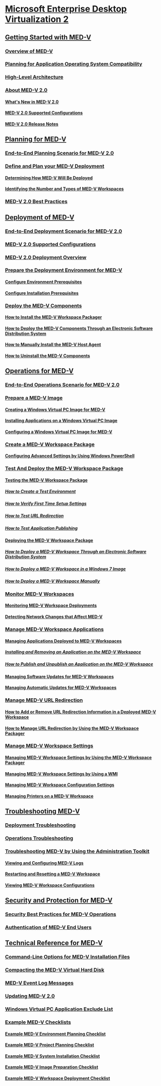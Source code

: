 # [Microsoft Enterprise Desktop Virtualization 2](index.md)
## [Getting Started with MED-V](getting-started-with-med-vmedv2.md)
### [Overview of MED-V](overview-of-med-vmedv2.md)
### [Planning for Application Operating System Compatibility](planning-for-application-operating-system-compatibility.md)
### [High-Level Architecture](high-level-architecturemedv2.md)
### [About MED-V 2.0](about-med-v-20.md)
#### [What's New in MED-V 2.0](whats-new-in-med-v-20.md)
#### [MED-V 2.0 Supported Configurations](med-v-20-supported-configurations.md)
#### [MED-V 2.0 Release Notes](med-v-20-release-notes.md)
## [Planning for MED-V](planning-for-med-v.md)
### [End-to-End Planning Scenario for MED-V 2.0](end-to-end-planning-scenario-for-med-v-20.md)
### [Define and Plan your MED-V Deployment](define-and-plan-your-med-v-deployment.md)
#### [Determining How MED-V Will Be Deployed](determining-how-med-v-will-be-deployed.md)
#### [Identifying the Number and Types of MED-V Workspaces](identifying-the-number-and-types-of-med-v-workspaces.md)
### [MED-V 2.0 Best Practices](med-v-20-best-practices.md)
## [Deployment of MED-V](deployment-of-med-v.md)
### [End-to-End Deployment Scenario for MED-V 2.0](end-to-end-deployment-scenario-for-med-v-20.md)
### [MED-V 2.0 Supported Configurations](med-v-20-supported-configurations.md)
### [MED-V 2.0 Deployment Overview](med-v-20-deployment-overview.md)
### [Prepare the Deployment Environment for MED-V](prepare-the-deployment-environment-for-med-v.md)
#### [Configure Environment Prerequisites](configure-environment-prerequisites.md)
#### [Configure Installation Prerequisites](configure-installation-prerequisites.md)
### [Deploy the MED-V Components](deploy-the-med-v-components.md)
#### [How to Install the MED-V Workspace Packager](how-to-install-the-med-v-workspace-packager.md)
#### [How to Deploy the MED-V Components Through an Electronic Software Distribution System](how-to-deploy-the-med-v-components-through-an-electronic-software-distribution-system.md)
#### [How to Manually Install the MED-V Host Agent](how-to-manually-install-the-med-v-host-agent.md)
#### [How to Uninstall the MED-V Components](how-to-uninstall-the-med-v-components.md)
## [Operations for MED-V](operations-for-med-v.md)
### [End-to-End Operations Scenario for MED-V 2.0](end-to-end-operations-scenario-for-med-v-20.md)
### [Prepare a MED-V Image](prepare-a-med-v-image.md)
#### [Creating a Windows Virtual PC Image for MED-V](creating-a-windows-virtual-pc-image-for-med-v.md)
#### [Installing Applications on a Windows Virtual PC Image](installing-applications-on-a-windows-virtual-pc-image.md)
#### [Configuring a Windows Virtual PC Image for MED-V](configuring-a-windows-virtual-pc-image-for-med-v.md)
### [Create a MED-V Workspace Package](create-a-med-v-workspace-package.md)
#### [Configuring Advanced Settings by Using Windows PowerShell](configuring-advanced-settings-by-using-windows-powershell.md)
### [Test And Deploy the MED-V Workspace Package](test-and-deploy-the-med-v-workspace-package.md)
#### [Testing the MED-V Workspace Package](testing-the-med-v-workspace-package.md)
##### [How to Create a Test Environment](how-to-create-a-test-environment.md)
##### [How to Verify First Time Setup Settings](how-to-verify-first-time-setup-settings.md)
##### [How to Test URL Redirection](how-to-test-url-redirection.md)
##### [How to Test Application Publishing](how-to-test-application-publishing.md)
#### [Deploying the MED-V Workspace Package](deploying-the-med-v-workspace-package.md)
##### [How to Deploy a MED-V Workspace Through an Electronic Software Distribution System](how-to-deploy-a-med-v-workspace-through-an-electronic-software-distribution-system.md)
##### [How to Deploy a MED-V Workspace in a Windows 7 Image](how-to-deploy-a-med-v-workspace-in-a-windows-7-image.md)
##### [How to Deploy a MED-V Workspace Manually](how-to-deploy-a-med-v-workspace-manually.md)
### [Monitor MED-V Workspaces](monitor-med-v-workspaces.md)
#### [Monitoring MED-V Workspace Deployments](monitoring-med-v-workspace-deployments.md)
#### [Detecting Network Changes that Affect MED-V](detecting-network-changes-that-affect-med-v.md)
### [Manage MED-V Workspace Applications](manage-med-v-workspace-applications.md)
#### [Managing Applications Deployed to MED-V Workspaces](managing-applications-deployed-to-med-v-workspaces.md)
##### [Installing and Removing an Application on the MED-V Workspace](installing-and-removing-an-application-on-the-med-v-workspace.md)
##### [How to Publish and Unpublish an Application on the MED-V Workspace](how-to-publish-and-unpublish-an-application-on-the-med-v-workspace.md)
#### [Managing Software Updates for MED-V Workspaces](managing-software-updates-for-med-v-workspaces.md)
#### [Managing Automatic Updates for MED-V Workspaces](managing-automatic-updates-for-med-v-workspaces.md)
### [Manage MED-V URL Redirection](manage-med-v-url-redirection.md)
#### [How to Add or Remove URL Redirection Information in a Deployed MED-V Workspace](how-to-add-or-remove-url-redirection-information-in-a-deployed-med-v-workspace.md)
#### [How to Manage URL Redirection by Using the MED-V Workspace Packager](how-to-manage-url-redirection-by-using-the-med-v-workspace-packager.md)
### [Manage MED-V Workspace Settings](manage-med-v-workspace-settings.md)
#### [Managing MED-V Workspace Settings by Using the MED-V Workspace Packager](managing-med-v-workspace-settings-by-using-the-med-v-workspace-packager.md)
#### [Managing MED-V Workspace Settings by Using a WMI](managing-med-v-workspace-settings-by-using-a-wmi.md)
#### [Managing MED-V Workspace Configuration Settings](managing-med-v-workspace-configuration-settings.md)
#### [Managing Printers on a MED-V Workspace](managing-printers-on-a-med-v-workspace.md)
## [Troubleshooting MED-V](troubleshooting-med-vmedv2.md)
### [Deployment Troubleshooting](deployment-troubleshooting.md)
### [Operations Troubleshooting](operations-troubleshooting-medv2.md)
### [Troubleshooting MED-V by Using the Administration Toolkit](troubleshooting-med-v-by-using-the-administration-toolkit.md)
#### [Viewing and Configuring MED-V Logs](viewing-and-configuring-med-v-logs.md)
#### [Restarting and Resetting a MED-V Workspace](restarting-and-resetting-a-med-v-workspace.md)
#### [Viewing MED-V Workspace Configurations](viewing-med-v-workspace-configurations.md)
## [Security and Protection for MED-V](security-and-protection-for-med-v.md)
### [Security Best Practices for MED-V Operations](security-best-practices-for-med-v-operations.md)
### [Authentication of MED-V End Users](authentication-of-med-v-end-users.md)
## [Technical Reference for MED-V](technical-reference-for-med-v.md)
### [Command-Line Options for MED-V Installation Files](command-line-options-for-med-v-installation-files.md)
### [Compacting the MED-V Virtual Hard Disk](compacting-the-med-v-virtual-hard-disk.md)
### [MED-V Event Log Messages](med-v-event-log-messages.md)
### [Updating MED-V 2.0](updating-med-v-20.md)
### [Windows Virtual PC Application Exclude List](windows-virtual-pc-application-exclude-list.md)
### [Example MED-V Checklists](example-med-v-checklists.md)
#### [Example MED-V Environment Planning Checklist](example-med-v-environment-planning-checklist.md)
#### [Example MED-V Project Planning Checklist](example-med-v-project-planning-checklist.md)
#### [Example MED-V System Installation Checklist](example-med-v-system-installation-checklist.md)
#### [Example MED-V Image Preparation Checklist](example-med-v-image-preparation-checklist.md)
#### [Example MED-V Workspace Deployment Checklist](example-med-v-workspace-deployment-checklist.md)

